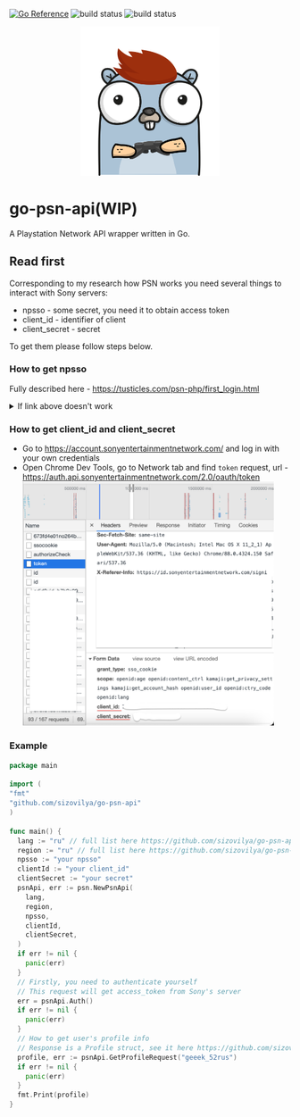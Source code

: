 [![Go Reference](https://pkg.go.dev/badge/github.com/sizovilya/go-psn-api.svg)](https://pkg.go.dev/github.com/sizovilya/go-psn-api)
![build status](https://github.com/sizovilya/go-psn-api/actions/workflows/go.yml/badge.svg?branch=main)
![build status](https://github.com/sizovilya/go-psn-api/actions/workflows/golangci-lint.yml/badge.svg?branch=main)
<p align="center"><img src="assets/gopher_ps_gamer.png" width="250"></p>

# go-psn-api(WIP)
A Playstation Network API wrapper written in Go.
## Read first
Corresponding to my research how PSN works you need several things to interact with Sony servers:  
- npsso - some secret, you need it to obtain access token
- client_id - identifier of client
- client_secret - secret  

To get them please follow steps below.  
### How to get npsso  
Fully described here - https://tusticles.com/psn-php/first_login.html
<details>
<summary>
If link above doesn't work
</summary>

Copy this js code:   
```javascript
(function(open) {
    XMLHttpRequest.prototype.open = function(method, url, async, user, pass) {

        this.addEventListener("readystatechange", function() {
            if (this.readyState == XMLHttpRequest.DONE) {
                let response = JSON.parse(this.responseText);

                if (response && "npsso" in response) {
                    console.log('found npsso', response.npsso);
                }
            }
        }, false);

        open.call(this, method, url, async, user, pass);
    };

    window.onbeforeunload = function(){
        return 'Are you sure you want to leave?';
    };

})(XMLHttpRequest.prototype.open);
```
 - Navigate to https://account.sonyentertainmentnetwork.com/ in your browser and open your browser’s developer console
 - Paste the above Javascript into the console and then login.
 - After the login flow is completed, you should see a new log in the developer console that looks like: found npsso <64 character code>. Copy that 64 character code.
</details>

### How to get client_id and client_secret
- Go to https://account.sonyentertainmentnetwork.com/ and log in with your own credentials
- Open Chrome Dev Tools, go to Network tab and find `token` request, url - https://auth.api.sonyentertainmentnetwork.com/2.0/oauth/token  
  <img src="assets/screen.png" width="450">
### Example    
```go
package main

import (
"fmt"
"github.com/sizovilya/go-psn-api"
)

func main() {
  lang := "ru" // full list here https://github.com/sizovilya/go-psn-api/blob/main/langs.go
  region := "ru" // full list here https://github.com/sizovilya/go-psn-api/blob/main/regions.go
  npsso := "your npsso"
  clientId := "your client_id"
  clientSecret := "your secret"
  psnApi, err := psn.NewPsnApi(
    lang,
    region,
    npsso,
    clientId,
    clientSecret,
  )
  if err != nil {
    panic(err)
  }
  // Firstly, you need to authenticate yourself
  // This request will get access_token from Sony's server
  err = psnApi.Auth()
  if err != nil {
    panic(err)
  }
  // How to get user's profile info
  // Response is a Profile struct, see it here https://github.com/sizovilya/go-psn-api/blob/main/profile.go 
  profile, err := psnApi.GetProfileRequest("geeek_52rus")
  if err != nil {
    panic(err)
  }
  fmt.Print(profile)
}
```